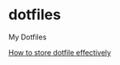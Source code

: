 # dotfiles
My Dotfiles

[How to store dotfile effectively](https://www.atlassian.com/git/tutorials/dotfiles)
